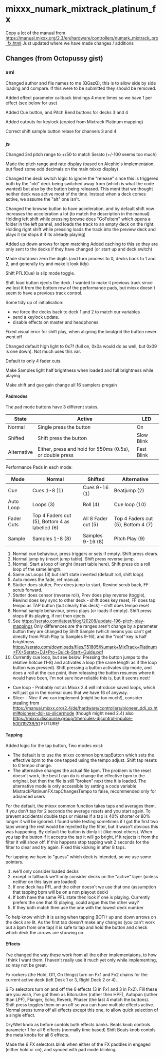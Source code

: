 # mixxx_numark_mixtrack_platinum_fx

Copy a lot of the manual from https://manual.mixxx.org/2.3/en/hardware/controllers/numark_mixtrack_pro_fx.html
Just updated where we have made changes / additions

## Changes (from Octopussy gist)

### xml

Changed author and file names to me (QGazQ), this is to allow side by side loading and compare.
If this were to be submitted they should be removed.

Added effect parameter callback bindings 4 more times so we have 1 per effect (see below for use)

Added Cue button, and Pitch Bend buttons for decks 3 and 4

Added outputs for keylock (copied from Mixtrack Platinum mapping)

Correct shift sample button relase for channels 3 and 4

### js

Changed 3rd pitch range to +/50 to match Serato (+/-100 seems too much)

Made the pitch range and rate display (based on Alephic's implementaion, but fixed some odd decimals on the main mixxx display)

Changed the deck switch logic to ignore the "release" since this is triggered both by the "old" deck being switched away from (which is what the code wanted) but also by the button being released.
This ment that we thought neither deck was active most of the time.
Instead when a deck comes active, we assume the "alt" one isn't.

Changed the browse button to have acceleration, and by default shift now increases the acceleration a lot (to match the description in the manual)
Holding left shift while pressing browse does "GoToItem" which opens a folder in the left pannel, and loads the track to an empty deck on the right.
Holding right shift while pressing loads the track into the preview deck and plays it (or stops it if its already playing)

Added up down arrows for bpm matching
Added caching to this so they are only sent to the decks if they have changed (or start up and deck switch)

Made shutdown zero the digits (and turn process to 0, decks back to 1 and 2, and generally try and make it look tidy)

Shift PFL(Cue) is slip mode toggle.

Shift load button ejects the deck.  I wanted to make it previous track since we lost it from the bottom row of the performance pads, but mixxx doesn't seem to have a previous track control.

Some tidy up of initialisation:
* we force the decks back to deck 1 and 2 to match our variables
* send a keylock update.
* disable effects on master and headphones

Fixed visual error for shift play, when aligning the beatgrid the button never went off

Changed default high light to 0x7f (full on, 0x0a would do as well, but 0x09 is one down).  Not much uses this var.

Default to only 4 fader cuts

Make Samples light half brightness when loaded and full brightness while playing

Make shift and gue gain change all 16 samplers pregain

#### Padmodes

The pad mode buttons have 3 different states.

| State | Active | LED |
| --- | --- | --- |
| Normal | Single press the button | On |
| Shifted | Shift press the button | Slow Blink |
| Alternative | Either, press and hold for 550ms (0.5s), or double press | Fast Blink |

Performance Pads in each mode:

| Mode | Normal | Shifted | Alternative |
| --- | --- | --- | --- |
| Cue | Cues 1-8 (1) | Cues 9-16 (1) | Beatjump (2) |
| Auto Loop | Loops (3) | Roll (4) | Cue loop (10) |
| Fader Cuts | Top 4 Faders cut (5), Bottom 4 as labelled (6) | All 8 Fader cut (5) | Top 4 Faders cut (5), Bottom 4 (7) |
| Sample | Samples 1-8 (8) | Samples 9-16 (8) | Pitch Play (9) |

1) Normal cue behaviour, press triggers or sets if empty.  Shift press clears.
2) Normal jump by (insert jump table).  Shift press reverse jump.
3) Normal, Start a loop of lenght (insert table here).  Shift press do a roll loop of the same length.
4) Same as Loops (3) but shift state inverted (default roll, shift loop).
5) Auto moves the fade, ref manual.
6) Stutter does stutter, Prev does jump to start, Rewind scrub back, FF scrub forward.
7) Stutter does censor (reverse roll), Prev does play reverse (toggle), Rewind does key sync to other deck - shift does key reset, FF does tap tempo as TAP button (but clearly this deck) - shift does tempo reset
8) Normal sample behaviour, press plays (or loads if empty).  Shift press stops if its playing, if not then ejects.
9) See https://serato.com/latest/blog/20208/update-196-pitch-play-mappings Only differences are the ranges aren't change by a parameter button they are changed by Shift Sample (which means you can't get directly from Pitch Play to Samples 9-16), and the "root" key is half brightness.  https://serato.com/downloads/files/151805/Numark+MixTrack+Platinum+FX+Serato+DJ+Pro+Quick-Start+Guide.pdf
10) Currently cue loop, but see below.  Pressing the button jumps to the relative hotcue (1-8) and activates a loop (the same length as if the loop button was pressed).  Shift pressing a button activates slip mode, and does a roll at the cue point, then releasing the button resumes where it would have been, I'm not sure how reliable this is, but it seems neet!
* Cue loop - Probably not as Mixxx 2.4 will introduce saved loops, which will just go in the normal cues that we have 16 of anyway.
* Slicer - Nice if we can implement (might be too much!), consider stealing from https://manual.mixxx.org/2.4/de/hardware/controllers/pioneer_ddj_sx.html#pioneer-ddj-sx-slicermode (though might need 2.4) also https://mixxx.discourse.group/t/hercules-djcontrol-inpulse-500/19739/51  FUTURE!

#### Tapping

Added logic for the tap button, Two modes exist:
* The default is to use the mixxx common bpm.tapButton which sets the effective bpm to the one tapped using the tempo adjust.  Shift tap resets to 0 tempo change.
* The alternative changes the actual file bpm.  The problem is the reset doesn't work, the best I can do is change the effective bpm to the original, but then the file is still "broken" next time it is loaded.
The alternative mode is only accessible by setting a code variable MixtrackPlatinumFX.tapChangesTempo to false, recommended only for advanced users

For the default, the mixxx common function takes taps and averages them.
If you don't tap for 2 seconds the average resets and you start again.
To prevent accidental double taps or misses if a tap is 40% shorter or 80% longer it will be ignored.
I found while testing sometimes if I got the first two taps wrong the rest would be rejected by the filter, but it wasn't obvious this was happening.
By default the button is dimly lit (like most others). When you tap the button if it accepts the tap it will go bright, if it rejects it from the filter it will show off.
If this happens stop tapping wait 2 seconds for the filter to clear and try again.
Fixed this kicking in after 8 taps.

For tapping we have to "guess" which deck is intended, so we use some pointers.
1) we'll only consider loaded decks
2) except in fallback we'll only consider decks on the "active" layer (unless neither on this layer are loaded)
3) If one deck has PFL and the other doesn't we use that one (assumption that tapping bpm will be on a non playout deck)
4) If both have the same PFL state then look if one is playing.  Currently prefers the one that IS playing, could argue this the other way?
5) If they both match then use the one with the lowest deck number

To help know which it is using when tapping BOTH up and down arrows on the deck are lit.  As the first tap doesn't make any changes (you can't work out a bpm from one tap) it is safe to tap and hold the button and check which deck the arrows are showing on.

#### Effects

I've changed the way these work from all the other implementaions, to how I think I want them.
I haven't really use it much yet only while implementing, so may not be great.

Fx rockers (the Hold, Off, On things) turn on Fx1 and Fx2 chains for the current active deck (left Desk 1 or 3, Right Deck 2 or 4).

6 Fx selectors turn on and off the 6 effects (3 in Fx1 and 3 in Fx2).  Fill these are you wish, I've got them as Bitcrusher (rather then HPF), Autopan (rather than LPF), Flanger, Echo, Reverb, Phaser (the last 4 match the buttons).
Shift press toggles them on an off so you can have multiple effects active.  Normal press turns off all effects except this one, to allow quick selection of a single effect.

Dry/Wet knob as before contols both effects banks.
Beats knob controls parameter 1 for all 6 effects (normally time based)
Shift Beats knob contols the meta knobs for all 6 effects.

Made the 6 FX selectors blink when either of the FX paddles in engaged (either hold or on), and synced with pad mode blinking